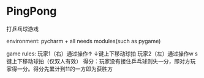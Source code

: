 # PingPong
打乒乓球游戏

environment:
pycharm + all needs modules(such as pygame)

game rules:
玩家1（右）通过操作↑ ↓键上下移动球拍
玩家2（左）通过操作w s键上下移动球拍（仅双人有效）
得分：玩家没有接住乒乓球则失一分，即对方玩家得一分。得分先累计到11的一方即为获胜方
